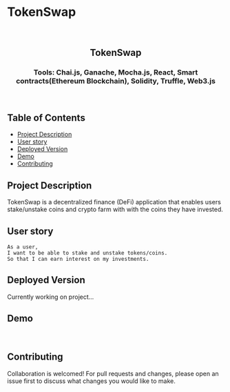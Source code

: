# TokenSwap
<br />
<p align="center">

<h2 align="center">TokenSwap</h2>

<h3 align="center">
 Tools: Chai.js, Ganache, Mocha.js, React, Smart contracts(Ethereum Blockchain), Solidity, Truffle, Web3.js
</h3>
<br />
</p>

## Table of Contents

- [Project Description](#project-description)
- [User story](#user-story)
- [Deployed Version](#deployed-version)
- [Demo](#demo)
- [Contributing](#contributing)


## Project Description

TokenSwap is a decentralized finance (DeFi) application that enables users stake/unstake coins and crypto farm with with the coins they have invested.

## User story

```
As a user,
I want to be able to stake and unstake tokens/coins. 
So that I can earn interest on my investments.
```
## Deployed Version
Currently working on project...

## Demo

<br>

## Contributing

Collaboration is welcomed! For pull requests and changes, please open an issue first to discuss what changes you would like to make.
